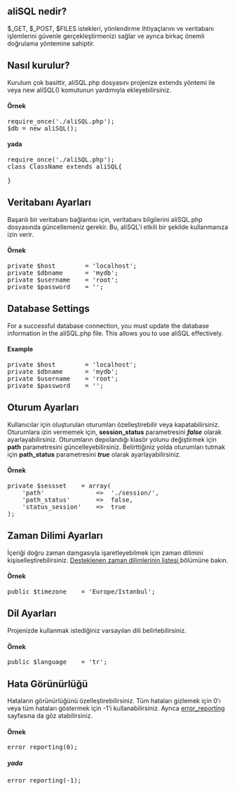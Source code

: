<h2>aliSQL nedir?</h2>
$_GET, $_POST, $FILES istekleri, yönlendirme ihtiyaçlarını ve veritabanı işlemlerini güvenle gerçekleştirmenizi sağlar ve ayrıca birkaç önemli doğrulama yöntemine sahiptir.
<h2>Nasıl kurulur?</h2>
Kurulum çok basittir, aliSQL.php dosyasını projenize extends yöntemi ile veya new aliSQL() komutunun yardımıyla ekleyebilirsiniz.
<h4>Örnek</h4>
<pre>
require_once('./aliSQL.php');
$db = new aliSQL();
</pre>

<h4>yada</h4>

<pre>
require_once('./aliSQL.php');
class ClassName extends aliSQL{

}
</pre>
<h2>Veritabanı Ayarları</h2>
Başarılı bir veritabanı bağlantısı için, veritabanı bilgilerini aliSQL.php dosyasında güncellemeniz gerekir. Bu, aliSQL'i etkili bir şekilde kullanmanıza izin verir.
<h4>Örnek</h4>
<pre>
private $host        = 'localhost';
private $dbname      = 'mydb';
private $username    = 'root';
private $password    = '';
</pre>
<h2>Database Settings</h2>
For a successful database connection, you must update the database information in the aliSQL.php file. This allows you to use aliSQL effectively.
<h4>Example</h4>
<pre>
private $host        = 'localhost';
private $dbname      = 'mydb';
private $username    = 'root';
private $password    = '';
</pre>
<h2>Oturum Ayarları</h2>
Kullanıcılar için oluşturulan oturumları özelleştirebilir veya kapatabilirsiniz. Oturumlara izin vermemek için, <strong>session_status</strong> parametresini <strong><i>false</i></strong> olarak ayarlayabilirsiniz. Oturumların depolandığı klasör yolunu değiştirmek için <strong>path</strong> parametresini güncelleyebilirsiniz. Belirttiğiniz yolda oturumları tutmak için <strong>path_status</strong> parametresini <strong><i>true</i></strong> olarak ayarlayabilirsiniz.
<h4>Örnek</h4>
<pre>
private $sessset    = array(
    'path'              =>  './session/',
    'path_status'       =>  false,
    'status_session'    =>  true
);
</pre>
<h2>Zaman Dilimi Ayarları</h2>
İçeriği doğru zaman damgasıyla işaretleyebilmek için zaman dilimini kişiselleştirebilirsiniz. <a target="_blank" href="https://secure.php.net/manual/tr/timezones.php"> Desteklenen zaman dilimlerinin listesi </a> bölümüne bakın.
<h4>Örnek</h4>
<pre>
public $timezone    = 'Europe/Istanbul';
</pre>
<h2>Dil Ayarları</h2>
Projenizde kullanmak istediğiniz varsayılan dili belirtebilirsiniz.
<h4>Örnek</h4>
<pre>
public $language    = 'tr';
</pre>
<h2>Hata Görünürlüğü</h2>
Hataların görünürlüğünü özelleştirebilirsiniz. Tüm hataları gizlemek için 0'ı veya tüm hataları göstermek için -1'i kullanabilirsiniz. Ayrıca <a target="_blank" href="https://secure.php.net/manual/tr/function.error-reporting.php"> error_reporting </a> sayfasına da göz atabilirsiniz.
<h4>Örnek</h4>
<pre>
error_reporting(0);
</pre>
<h5>yada</h5>
<pre>
error_reporting(-1);
</pre>
